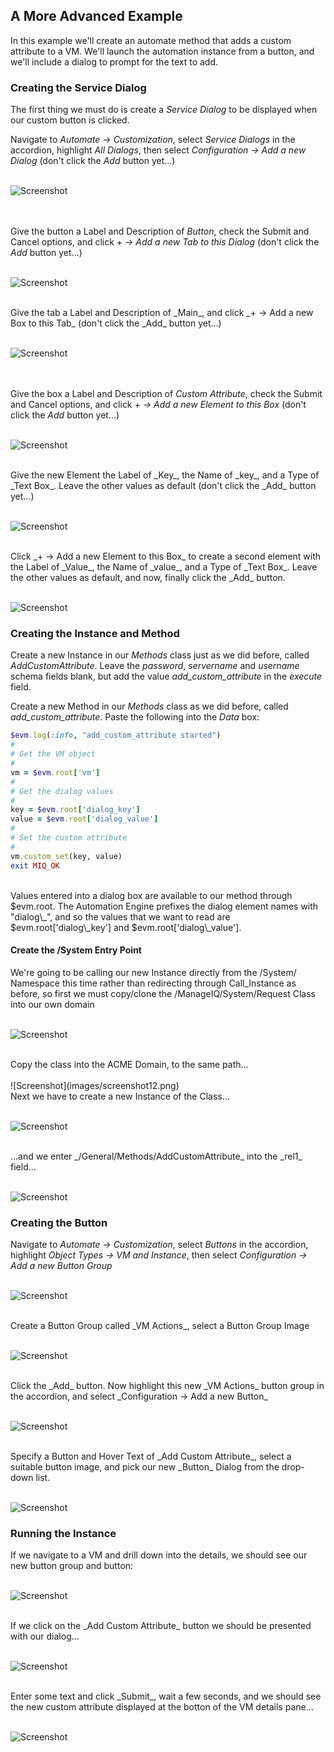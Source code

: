 ## A More Advanced Example

In this example we'll create an automate method that adds a custom attribute to a VM. We'll launch the automation instance from a button, and we'll include a dialog to prompt for the text to add.

### Creating the Service Dialog
The first thing we must do is create a _Service Dialog_ to be displayed when our custom button is clicked.

Navigate to _Automate -> Customization_, select _Service Dialogs_ in the accordion, highlight _All Dialogs_, then select _Configuration -> Add a new Dialog_ (don't click the _Add_ button yet...)
<br> <br>

![Screenshot](images/screenshot1.png)

<br> <br>
Give the button a Label and Description of _Button_, check the Submit and Cancel options, and click _+ -> Add a new Tab to this Dialog_ (don't click the _Add_ button yet...)
<br> <br>

![Screenshot](images/screenshot2.png)

<br>
Give the tab a Label and Description of _Main_, and click _+ -> Add a new Box to this Tab_ (don't click the _Add_ button yet...)
<br> <br>

![Screenshot](images/screenshot3.png?)

<br> <br>
Give the box a Label and Description of _Custom Attribute_, check the Submit and Cancel options, and click _+ -> Add a new Element to this Box_ (don't click the _Add_ button yet...)
<br> <br>

![Screenshot](images/screenshot4.png)

<br>
Give the new Element the Label of _Key_, the Name of _key_, and a Type of _Text Box_. Leave the other values as default (don't click the _Add_ button yet...)
<br> <br>

![Screenshot](images/screenshot5.png)

<br>
Click _+ -> Add a new Element to this Box_ to create a second element with the Label of _Value_, the Name of _value_, and a Type of _Text Box_. Leave the other values as default, and now, finally click the _Add_ button.
<br> <br>

![Screenshot](images/screenshot6.png)

### Creating the Instance and Method

Create a new Instance in our _Methods_ class just as we did before, called _AddCustomAttribute_. Leave the _password_, _servername_ and _username_ schema fields blank, but add the value _add\_custom\_attribute_ in the _execute_ field.

Create a new Method in our _Methods_ class as we did before, called _add\_custom\_attribute_. Paste the following into the _Data_ box:

```ruby
$evm.log(:info, "add_custom_attribute started")
#
# Get the VM object
#
vm = $evm.root['vm']
#
# Get the dialog values
#
key = $evm.root['dialog_key']
value = $evm.root['dialog_value']
#
# Set the custom attribute
#
vm.custom_set(key, value)
exit MIQ_OK
```

<br>
Values entered into a dialog box are available to our method through $evm.root. The Automation Engine prefixes the dialog element names with "dialog\_", and so the values that we want to read are $evm.root['dialog\_key'] and $evm.root['dialog\_value'].

#### Create the /System Entry Point
We're going to be calling our new Instance directly from the /System/ Namespace this time rather than redirecting through Call_Instance as before, so first we must copy/clone the /ManageIQ/System/Request Class into our own domain
<br> <br>

![Screenshot](images/screenshot11.png)

<br>
Copy the class into the ACME Domain, to the same path...
<br> <br>
![Screenshot](images/screenshot12.png)

<br>
Next we have to create a new Instance of the Class...
<br> <br>

![Screenshot](images/screenshot13.png)

<br>
...and we enter _/General/Methods/AddCustomAttribute_ into the _rel1_ field...
<br> <br>

![Screenshot](images/screenshot14.png)

### Creating the Button
Navigate to _Automate -> Customization_, select _Buttons_ in the accordion, highlight _Object Types -> VM and Instance_, then select _Configuration -> Add a new Button Group_
<br> <br>

![Screenshot](images/screenshot7.png)

<br>
Create a Button Group called _VM Actions_, select a Button Group Image
<br> <br>

![Screenshot](images/screenshot8.png)

<br>
Click the _Add_ button. Now highlight this new _VM Actions_ button group in the accordion, and select _Configuration -> Add a new Button_
<br> <br>

![Screenshot](images/screenshot9.png)

<br>
Specify a Button and Hover Text of _Add Custom Attribute_, select a suitable button image, and pick our new _Button_ Dialog from the drop-down list.
<br> <br>

![Screenshot](images/screenshot10.png?)


### Running the Instance
If we navigate to a VM and drill down into the details, we should see our new button group and button:
<br> <br>

![Screenshot](images/screenshot15.png)

<br>
If we click on the _Add Custom Attribute_ button we should be presented with our dialog...
<br> <br>

![Screenshot](images/screenshot16.png)

<br>
Enter some text and click _Submit_, wait a few seconds, and we should see the new custom attribute displayed at the botton of the VM details pane...
<br> <br>

![Screenshot](images/screenshot17.png)
